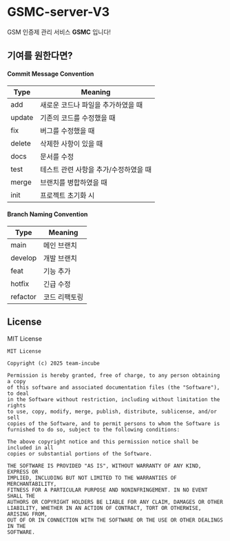 # GSMC-server-V3
GSM 인증제 관리 서비스 **GSMC** 입니다!
## 기여를 원한다면?
#### Commit Message Convention
| Type | Meaning |
| --- | --- |
| add | 새로운 코드나 파일을 추가하였을 때 |
| update | 기존의 코드를 수정했을 때 |
| fix | 버그를 수정했을 때 |
| delete | 삭제한 사항이 있을 때 |
| docs | 문서를 수정 |
| test | 테스트 관련 사항을 추가/수정하였을 때 |
| merge | 브랜치를 병합하였을 때 |
| init | 프로젝트 초기화 시 |

#### Branch Naming Convention
| Type | Meaning |
| --- | --- |
| main | 메인 브랜치 |
| develop | 개발 브랜치 |
| feat | 기능 추가 |
| hotfix | 긴급 수정 |
| refactor | 코드 리팩토링 |

## License
MIT License
```
MIT License

Copyright (c) 2025 team-incube

Permission is hereby granted, free of charge, to any person obtaining a copy
of this software and associated documentation files (the "Software"), to deal
in the Software without restriction, including without limitation the rights
to use, copy, modify, merge, publish, distribute, sublicense, and/or sell
copies of the Software, and to permit persons to whom the Software is
furnished to do so, subject to the following conditions:

The above copyright notice and this permission notice shall be included in all
copies or substantial portions of the Software.

THE SOFTWARE IS PROVIDED "AS IS", WITHOUT WARRANTY OF ANY KIND, EXPRESS OR
IMPLIED, INCLUDING BUT NOT LIMITED TO THE WARRANTIES OF MERCHANTABILITY,
FITNESS FOR A PARTICULAR PURPOSE AND NONINFRINGEMENT. IN NO EVENT SHALL THE
AUTHORS OR COPYRIGHT HOLDERS BE LIABLE FOR ANY CLAIM, DAMAGES OR OTHER
LIABILITY, WHETHER IN AN ACTION OF CONTRACT, TORT OR OTHERWISE, ARISING FROM,
OUT OF OR IN CONNECTION WITH THE SOFTWARE OR THE USE OR OTHER DEALINGS IN THE
SOFTWARE.
```